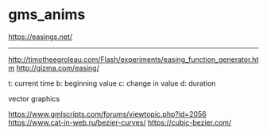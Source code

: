 # gms_anims

https://easings.net/

-------------------------------------------------------------------

http://timotheegroleau.com/Flash/experiments/easing_function_generator.htm
http://gizma.com/easing/

 t: current time
 b: beginning value
 c: change in value
 d: duration
 
vector graphics

https://www.gmlscripts.com/forums/viewtopic.php?id=2056
https://www.cat-in-web.ru/bezier-curves/
https://cubic-bezier.com/
